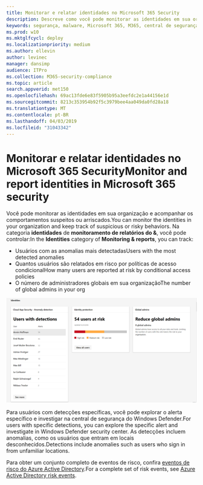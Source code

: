```yaml
---
title: Monitorar e relatar identidades no Microsoft 365 Security
description: Descreve como você pode monitorar as identidades em sua organização e controlar comportamentos suspeitos ou arriscados.
keywords: segurança, malware, Microsoft 365, M365, central de segurança, monitor, relatório, identidade
ms.prod: w10
ms.mktglfcycl: deploy
ms.localizationpriority: medium
ms.author: ellevin
author: levinec
manager: dansimp
audience: ITPro
ms.collection: M365-security-compliance
ms.topic: article
search.appverid: met150
ms.openlocfilehash: 69ac13fde6e83f5905b95a3eefdc2e1a44156e1d
ms.sourcegitcommit: 8213c353954b92f5c3979bee4aa049da0fd28a18
ms.translationtype: MT
ms.contentlocale: pt-BR
ms.lasthandoff: 04/03/2019
ms.locfileid: "31043342"
---
```

# <a name="monitor-and-report-identities-in-microsoft-365-security"></a><span data-ttu-id="6ad53-104">Monitorar e relatar identidades no Microsoft 365 Security</span><span class="sxs-lookup"><span data-stu-id="6ad53-104">Monitor and report identities in Microsoft 365 security</span></span>

<span data-ttu-id="6ad53-105">Você pode monitorar as identidades em sua organização e acompanhar os comportamentos suspeitos ou arriscados.</span><span class="sxs-lookup"><span data-stu-id="6ad53-105">You can monitor the identities in your organization and keep track of suspicious or risky behaviors.</span></span> <span data-ttu-id="6ad53-106">Na categoria **identidades** de **monitoramento de relatórios do &**, você pode controlar:</span><span class="sxs-lookup"><span data-stu-id="6ad53-106">In the **Identities** category of **Monitoring & reports**, you can track:</span></span>

* <span data-ttu-id="6ad53-107">Usuários com as anomalias mais detectadas</span><span class="sxs-lookup"><span data-stu-id="6ad53-107">Users with the most detected anomalies</span></span>
* <span data-ttu-id="6ad53-108">Quantos usuários são relatados em risco por políticas de acesso condicional</span><span class="sxs-lookup"><span data-stu-id="6ad53-108">How many users are reported at risk by conditional access policies</span></span>
* <span data-ttu-id="6ad53-109">O número de administradores globais em sua organização</span><span class="sxs-lookup"><span data-stu-id="6ad53-109">The number of global admins in your org</span></span>

![Categoria identidades da página de relatórios do & de monitoramento](./media/security-docs/identities.png)

<span data-ttu-id="6ad53-111">Para usuários com detecções específicas, você pode explorar o alerta específico e investigar na central de segurança do Windows Defender.</span><span class="sxs-lookup"><span data-stu-id="6ad53-111">For users with specific detections, you can explore the specific alert and investigate in Windows Defender security center.</span></span> <span data-ttu-id="6ad53-112">As detecções incluem anomalias, como os usuários que entram em locais desconhecidos.</span><span class="sxs-lookup"><span data-stu-id="6ad53-112">Detections include anomalies such as users who sign in from unfamiliar locations.</span></span>

<span data-ttu-id="6ad53-113">Para obter um conjunto completo de eventos de risco, confira [eventos de risco do Azure Active Directory](https://docs.microsoft.com/azure/active-directory/reports-monitoring/concept-risk-events).</span><span class="sxs-lookup"><span data-stu-id="6ad53-113">For a complete set of risk events, see [Azure Active Directory risk events](https://docs.microsoft.com/azure/active-directory/reports-monitoring/concept-risk-events).</span></span>
